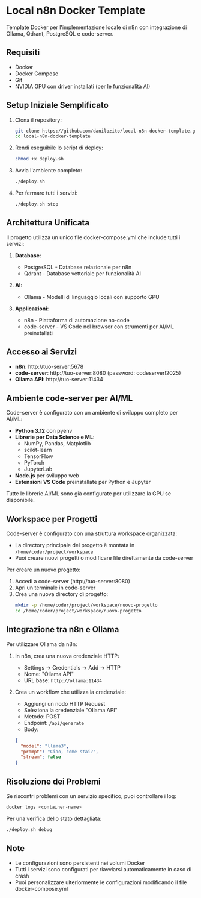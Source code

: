 # Local n8n Docker Template

Template Docker per l'implementazione locale di n8n con integrazione di Ollama, Qdrant, PostgreSQL e code-server.

## Requisiti

- Docker
- Docker Compose
- Git
- NVIDIA GPU con driver installati (per le funzionalità AI)

## Setup Iniziale Semplificato

1. Clona il repository:
   ```bash
   git clone https://github.com/danilozito/local-n8n-docker-template.git
   cd local-n8n-docker-template
   ```

2. Rendi eseguibile lo script di deploy:
   ```bash
   chmod +x deploy.sh
   ```

3. Avvia l'ambiente completo:
   ```bash
   ./deploy.sh
   ```

4. Per fermare tutti i servizi:
   ```bash
   ./deploy.sh stop
   ```

## Architettura Unificata

Il progetto utilizza un unico file docker-compose.yml che include tutti i servizi:

1. **Database**:
   - PostgreSQL - Database relazionale per n8n
   - Qdrant - Database vettoriale per funzionalità AI

2. **AI**:
   - Ollama - Modelli di linguaggio locali con supporto GPU

3. **Applicazioni**:
   - n8n - Piattaforma di automazione no-code
   - code-server - VS Code nel browser con strumenti per AI/ML preinstallati

## Accesso ai Servizi

- **n8n**: http://tuo-server:5678
- **code-server**: http://tuo-server:8080 (password: codeserver!2025)
- **Ollama API**: http://tuo-server:11434

## Ambiente code-server per AI/ML

Code-server è configurato con un ambiente di sviluppo completo per AI/ML:

- **Python 3.12** con pyenv
- **Librerie per Data Science e ML**:
  - NumPy, Pandas, Matplotlib
  - scikit-learn
  - TensorFlow
  - PyTorch
  - JupyterLab
- **Node.js** per sviluppo web
- **Estensioni VS Code** preinstallate per Python e Jupyter

Tutte le librerie AI/ML sono già configurate per utilizzare la GPU se disponibile.

## Workspace per Progetti

Code-server è configurato con una struttura workspace organizzata:

- La directory principale del progetto è montata in `/home/coder/project/workspace`
- Puoi creare nuovi progetti o modificare file direttamente da code-server

Per creare un nuovo progetto:
1. Accedi a code-server (http://tuo-server:8080)
2. Apri un terminale in code-server
3. Crea una nuova directory di progetto:
   ```bash
   mkdir -p /home/coder/project/workspace/nuovo-progetto
   cd /home/coder/project/workspace/nuovo-progetto
   ```

## Integrazione tra n8n e Ollama

Per utilizzare Ollama da n8n:

1. In n8n, crea una nuova credenziale HTTP:
   - Settings → Credentials → Add → HTTP
   - Nome: "Ollama API"
   - URL base: `http://ollama:11434`

2. Crea un workflow che utilizza la credenziale:
   - Aggiungi un nodo HTTP Request
   - Seleziona la credenziale "Ollama API"
   - Metodo: POST
   - Endpoint: `/api/generate`
   - Body:
   ```json
   {
     "model": "llama3",
     "prompt": "Ciao, come stai?",
     "stream": false
   }
   ```

## Risoluzione dei Problemi

Se riscontri problemi con un servizio specifico, puoi controllare i log:

```bash
docker logs <container-name>
```

Per una verifica dello stato dettagliata:

```bash
./deploy.sh debug
```

## Note

- Le configurazioni sono persistenti nei volumi Docker
- Tutti i servizi sono configurati per riavviarsi automaticamente in caso di crash
- Puoi personalizzare ulteriormente le configurazioni modificando il file docker-compose.yml